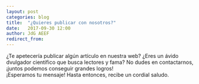 ```yaml
---
layout: post
categories: blog 
title:  "¿Quieres publicar con nosotros?"
date:   2017-09-30 12:00
author: JdG AEEF
redirect_from:
---
```


<p>
   ¿Te apetecería publicar algún artículo en nuestra web? ¿Eres un ávido dvulgador científico que busca lectores y fama? No dudes en contactarnos, ¡juntos podemos conseguir grandes logros!       
      <br>
   ¡Esperamos tu mensaje! Hasta entonces, recibe un cordial saludo.
   
</p>   

